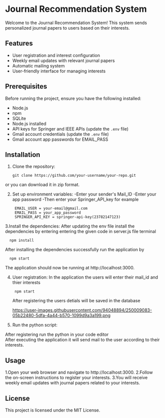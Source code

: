 # Journal Recommendation System

Welcome to the Journal Recommendation System! This system sends personalized journal papers to users based on their interests.

## Features

- User registration and interest configuration
- Weekly email updates with relevant journal papers
- Automatic mailing system
- User-friendly interface for managing interests

## Prerequisites

Before running the project, ensure you have the following installed:

- Node.js 
- npm 
- SQLite 
- Node.js installed
- API keys for Springer and IEEE APIs (update the `.env` file)
- Gmail account credentials (update the `.env` file)
- Gmail account app passwords for EMAIL_PASS

## Installation

1. Clone the repository:

   ```
   git clone https://github.com/your-username/your-repo.git
  or you can download it in zip format.

2. Set up environment variables:
-Enter your sender's Mail_ID
-Enter your app password
-Then enter your Springer_API_key 
 for example

        EMAIL_USER = your-email@gmail.com
        EMAIL_PASS = your_app_password
        SPRINGER_API_KEY = springer-api-key(23782147123)


3.Install the dependencies:
After updating the env file install the dependencies by entering entering the given code in server.js file terminal

      npm install

After installing the dependencies successfully run the application by 

      npm start

 The application should now be running at http://localhost:3000.


4. User registration:
   In the application the users will enter their mail_id and thier interests
    
        npm start
        
   After registering the users detials will be saved in the database

   https://user-images.githubusercontent.com/94048894/250009083-05b22480-5dfa-4a44-b570-1099d9a3a199.png



4. Run the python script:
   
 After registering run the python in your code editor         
 After executing the application it will send mail to the user according to their interests.

## Usage
1.Open your web browser and navigate to http://localhost:3000.
2.Follow the on-screen instructions to register your interests.
3.You will receive weekly email updates with journal papers related to your interests.

## License
This project is licensed under the MIT License.
